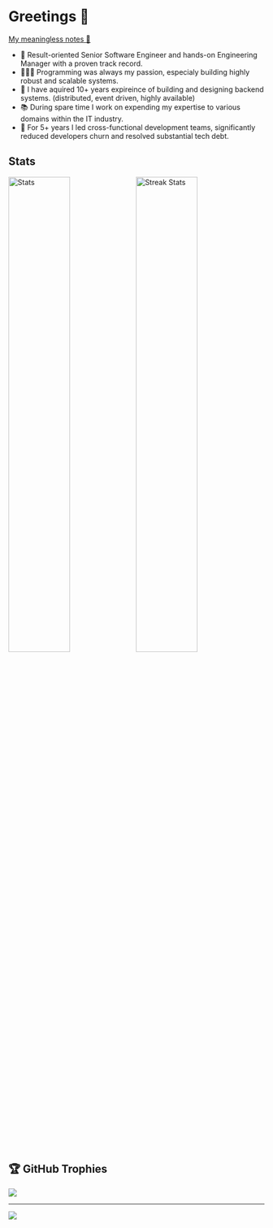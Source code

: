 # Greetings 👋

[My meaningless notes 📘](https://mrpopov.com)

- 🎩 Result-oriented Senior Software Engineer and hands-on Engineering Manager with a proven track record.
- 👨🏻‍💻 Programming was always my passion, especialy building highly robust and scalable systems.
- 🚀 I have aquired 10+ years expireince of building and designing backend systems. (distributed, event driven, highly available)
- 📚 During spare time I work on expending my expertise to various domains within the IT industry.
- 🔧 For 5+ years I led cross-functional development teams, significantly reduced developers churn and resolved substantial tech debt.

<!-- ![GitHub stats](https://github-readme-stats.vercel.app/api?username=lalabuy948&show_icons=true&theme=radical) -->

<a><h2>Stats</h2></a>
<div>
    <img width="49%" alt="Stats" src="https://github-readme-stats.vercel.app/api?&count_private=true&include_all_commits=true&username=lalabuy948&theme=onedark&custom_title=GitHub+Stats&hide_border=true"/>
    <img width="49%" alt="Streak Stats" src="https://github-readme-streak-stats.herokuapp.com/?user=lalabuy948&theme=onedark&hide_border=true"/>
<!--     <img width="98%" alt="Trophy" src="https://github-profile-trophy.vercel.app/?username=lalabuy948&row=1&theme=onedark&no-frame=true"/> -->
</div>

## 🏆 GitHub Trophies
![](https://github-profile-trophy.vercel.app/?username=lalabuy948&theme=radical&no-frame=true&no-bg=false&margin-w=4)

---
[![](https://visitcount.itsvg.in/api?id=lalabuy948&icon=0&color=0)](https://visitcount.itsvg.in)

